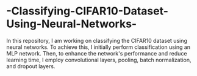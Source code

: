 # -Classifying-CIFAR10-Dataset-Using-Neural-Networks-
In this repository, I am working on classifying the CIFAR10 dataset using neural networks. To achieve this, I initially perform classification using an MLP network. Then, to enhance the network's performance and reduce learning time, I employ convolutional layers, pooling, batch normalization, and dropout layers.
